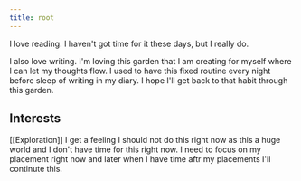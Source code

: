 ```yaml
---
title: root
---
```


I love reading. I haven't got time for it these days, but I really do.

I also love writing. I'm loving this garden that I am creating for myself where I can let my thoughts flow. I used to have this fixed routine every night before sleep of writing in my diary. I hope I'll get back to that habit through this garden.

## Interests
[[Exploration]] 
I get a feeling I should not do this right now as this a huge world and I don't have time for this right now. I need to focus on my placement right now and  later when I have time aftr my placements I'll continute this. 